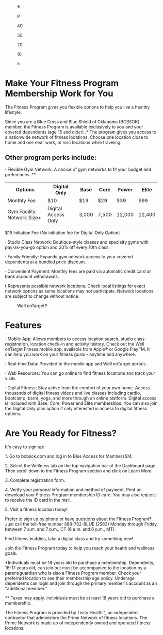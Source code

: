 <figure>

<!-- PageHeader="BlueCross BlueShield of Oklahoma" -->

®

P

</figure>


<figure>

40

30

20

10

5

</figure>


# Make Your Fitness Program Membership Work for You

The Fitness Program gives
you flexible options to help
you live a healthy lifestyle.

Since you are a Blue Cross and
Blue Shield of Oklahoma (BCBSOK)
member, the Fitness Program is
available exclusively to you and your
covered dependents (age 16 and
older) .* The program gives you access
to a nationwide network of fitness
locations. Choose one location close
to home and one near work,
or visit locations while traveling.


## Other program perks include:

· Flexible Gym Network: A choice of gym networks to fit your
budget and preferences .**


<table>
<tr>
<th>Options</th>
<th>Digital Only</th>
<th>Base</th>
<th>Core</th>
<th>Power</th>
<th>Elite</th>
</tr>
<tr>
<td>Monthly Fee</td>
<td>$10</td>
<td>$19</td>
<td>$29</td>
<td>$39</td>
<td>$99</td>
</tr>
<tr>
<td>Gym Facility Network Size+</td>
<td>Digital Access Only</td>
<td>3,000</td>
<td>7,500</td>
<td>12,000</td>
<td>12,400</td>
</tr>
</table>


$19 Initiation Fee (No initiation fee for Digital Only Option)

· Studio Class Network: Boutique-style classes and specialty
gyms with pay-as-you-go option and 30% off every 10th class.

· Family Friendly: Expands gym network access to your covered
dependents at a bundled price discount.

· Convenient Payment: Monthly fees are paid via automatic
credit card or bank account withdrawals.

t Represents possible network locations. Check local listings for exact network options as some
locations may not participate. Network locations are subject to change without notice.

<!-- PageFooter="Blue Cross and Blue Shield of Oklahoma, a Division of Health Care Service Corporation, a Mutual Legal Reserve Company, an Independent Licensee of the Blue Cross and Blue Shield Association" -->


<figure>

Well onTarget®

</figure>


<!-- PageBreak -->


# Features

· Mobile App: Allows members to access location
search, studio class registration, location check-in
and activity history.
Check out the Well onTarget Fitness mobile app,
available from Apple® or Google Play™M. It can help you
work on your fitness goals - anytime and anywhere.

· Real-time Data: Provided to the mobile app and
Well onTarget portals.

· Web Resources: You can go online to find fitness
locations and track your visits.

· Digital Fitness: Stay active from the comfort of your
own home. Access thousands of digital fitness
videos and live classes including cardio, bootcamp,
barre, yoga, and more through an online platform.
Digital access is included with Base, Core, Power
and Elite memberships. You can also join the Digital
Only plan option if only interested in access to digital
fitness options.


# Are You Ready for Fitness?

It's easy to sign up:

1\. Go to bcbsok.com and log in to
Blue Access for MembersSM.

2\. Select the Wellness tab on the top navigation bar
of the Dashboard page. Then scroll down to the
Fitness Program section and click on Learn More.

3\. Complete registration form.

4\. Verify your personal information and method of
payment. Print or download your Fitness Program
membership ID card. You may also request to
receive the ID card in the mail.

5\. Visit a fitness location today!

Prefer to sign up by phone or have questions about the Fitness Program? Just call the toll-free number
888-762-BLUE (2583) Monday through Friday, between 7 a.m. and 7 p.m., CT (6 a.m. and 6 p.m., MT).

Find fitness buddies, take a digital
class and try something new!

Join the Fitness Program today to help you
reach your health and wellness goals.


<figure>
</figure>


*Individuals must be 18 years old to purchase a membership. Dependents, 16-17 years old, can join but must be accompanied to the location by a parent/guardian who is also a Fitness Program
member. Check your preferred location to see their membership age policy. Underage dependents can login and join through the primary member's account as an "additional member."

** Taxes may apply. Individuals must be at least 18 years old to purchase a membership.

The Fitness Program is provided by Tivity Health™, an independent contractor that administers the Prime Network of fitness locations. The Prime Network is made up of independently owned
and operated fitness locations.

<!-- PageFooter="The relationship between vendors and Blue Cross and Blue Shield of Oklahoma is that of independent contractors." -->
<!-- PageFooter="BCBSOK makes no endorsement, representations or warranties regarding third-party vendors and the products and services offered by them." -->
<!-- PageFooter="610330.0222" -->

